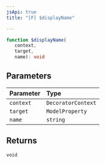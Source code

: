 ```yaml
---
jsApi: true
title: "[F] $displayName"

---
```

```ts
function $displayName(
   context, 
   target, 
   name): void
```

## Parameters

| Parameter | Type |
| :------ | :------ |
| `context` | `DecoratorContext` |
| `target` | `ModelProperty` |
| `name` | `string` |

## Returns

`void`
